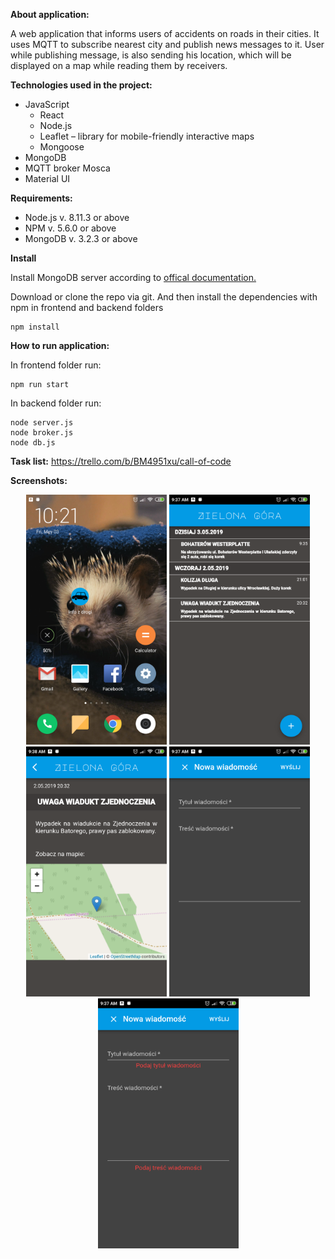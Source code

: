 **About application:**

A web application that informs users of accidents on roads in their cities. It uses MQTT to subscribe nearest city and publish news messages to it. User while publishing message, is also sending his location, which will be displayed on a map while reading them by receivers.


**Technologies used in the project:**
- JavaScript
  -	React
  -	Node.js
  -	Leaflet – library for mobile-friendly interactive maps
  - Mongoose
- MongoDB
-	MQTT broker Mosca
-	Material UI


**Requirements:**
- Node.js v. 8.11.3 or above
- NPM v. 5.6.0 or above
- MongoDB v. 3.2.3 or above

**Install**

Install MongoDB server according to [offical documentation.](https://docs.mongodb.com/manual/tutorial/install-mongodb-on-windows/)

Download or clone the repo via git. And then install the dependencies with npm in frontend and backend folders
```
npm install
```
 

**How to run application:**

In frontend folder run:

```
npm run start
```
 
In backend folder run:

```
node server.js
node broker.js
node db.js
```

**Task list:** https://trello.com/b/BM4951xu/call-of-code

**Screenshots:**

<div align="center">
<img src="screenshots/mobiledesktop.png" height="400"/>
<img src="screenshots/messagelist.png" height="400"/>
<img src="screenshots/message.png" height="400"/>
<img src="screenshots/createnewmessage.png" height="400"/>
<img src="screenshots/createmessageerror.png" height="400"/>
 </div>
